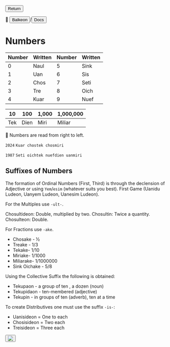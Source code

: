 <button class="button-82-pushable" role="button" onclick="history.back()">
 <span class="button-82-shadow"></span>
 <span class="button-82-edge"></span>
 <span class="button-82-front text">
 Return
 </span> </button>

📂 <button class="button-16" role="button" onclick="location.href='../../index'">Balkeon</button>/<button class="button-16" role= "button" onclick="location.href='../index'">Docs</button>

# Numbers

<table style="width:100%">

 <theader>

 <tr>

 <th>Number</th>

 <th>Written</th>

 <th>Number</th>

 <th>Written</th>

 </tr>

 </theader>

 <tbody>

 <tr>

 <td>0</td>

 <td>Naul</td>

 <td>5</td>

 <td>Sink</td>

 </tr>

 <tr>

 <td>1</td>

 <td>Uan</td>

 <td>6</td>

 <td>Sis</td>

 </tr>

 <tr>

 <td>2</td>

 <td>Chos</td>

 <td>7</td>

 <td>Seti</td>

 </tr>

 <tr>

 <td>3</td>

 <td>Tre</td>

 <td>8</td>

 <td>Oich</td>

 </tr>
 <tr>

 <td>4</td>

 <td>Kuar</td>

 <td>9</td>

 <td>Nuef</td>

 </tr>
 </tbody>
 </table>

<table style="width:100%">

 <theader>

 <tr>

 <th>10</th>

 <th>100</th>

 <th>1,000</th>

 <th>1,000,000</th>

 </tr>

 </theader>

 <tbody>

 <tr>

 <td>Tek</td>

 <td>Dien</td>

 <td>Miri</td>

<td>Miliar</td>

</tr>
</tbody>
</table>

👀 Numbers are read from right to left.

`2024` `Kuar chostek chosmiri`

`1987` `Seti oichtek nuefdien uanmiri`

## Suffixes of Numbers

The formation of Ordinal Numbers (First, Third) is through the declension of Adjective or using `Yem`/`esim` (whatever suits you best). First Game (Uanidu Ludeon, Uanyem Ludeon, Uanesim Ludeon).

For the Multiples use `-ult-`.

Chosultideon: Double, multiplied by two.
Chosultin: Twice a quantity.
Chosulteon: Double.

For Fractions use `-ake`.

- Chosake - ½
- Treake - 1/3
- Tekake- 1/10
- Miriake- 1/1000
- Miliarake- 1/1000000
- Sink Oichake - 5/8

Using the Collective Suffix the following is obtained:

- Tekupaon - a group of ten , a dozen
(noun)
- Tekupidaon - ten-membered (adjective)
- Tekupin - in groups of ten (adverb), ten at a time

To create Distributives one must use the suffix `-is-`:

- Uanisideon = One to each
- Chosisideon = Two each
- Treisideon = Three each

 <button class="button-17" role="button" onclick="langRedirect('en')"><img src="https://img.icons8.com/?size=35&id=95094&format=png&color=000000"/></button> 
